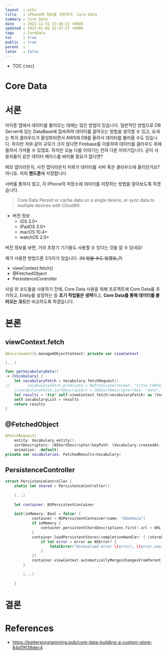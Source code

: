 ```yaml
---
layout  : wiki
title   : iPhone에 정보를 저장하자, Core Data
summary : Core Data	
date    : 2022-12-31 23:38:51 +0900
updated : 2023-01-02 22:47:57 +0900
tags    : CoreData 
toc     : true
public  : true
parent  : 
latex   : false
---
```

* TOC
{:toc}

# Core Data

# 서론


아이폰 앱에서 데이터를 불러오는 데에는 많은 방법이 있습니다.
일반적인 방법으로 DB Server에 있는 DataBase에 접속하여 데이터를 끌어오는 방법을 생각할 수 있고, 요새는 특히 클라우드가 활성화되면서 AWS에 DB를 올려서 데이터를 불러올 수도 있습니다. 하지만 저와 같이 규모가 크지 않다면 Firebase를 이용하여 데이터를 클라우드 위에 올려서 가져올 수 있겠죠.
하지만 오늘 다룰 이야기는 전혀 다른 이야기입니다. 굳이 사용자들이 같은 데이터 베이스를 바라볼 필요가 없다면?

메모 앱이라든지, 사진 앱이라든지 저희가 데이터를 서버 혹은 클라우드에 올리던가요?
아니죠.
저희 **핸드폰**에 저장합니다.

서버를 통하지 않고, 각 iPhone의 저장소에 데이터를 저장하는 방법을 알아보도록 하겠습니다.

> Core Data
> Persist or cache data on a single device, or sync data to multiple devices with CloudKit.


- 버전 정보
	- iOS 3.0+
	- iPadOS 3.0+
	- macOS 10.4+
	- watchOS 2.0+

버전 정보를 보면, 거의 초창기 기기들도 사용할 수 있다는 것을 알 수 있네요!

제가 사용한 방법으론 3가지가 있습니다. (~~더 있을 수도 있겠죠,,?~~)

-  viewContext.fetch()
- @FetchedObject
- PersistenceController

사실 위 코드들을 사용하기 전에, Core Data 사용을 위해 프로젝트에 Core Data를 추가하고, Entity를 설정하는 등 **초기 작업들은 생략**하고, **Core Data를 통해 데이터를 불러오는 코드**만 비교하도록 하겠습니다.

# 본론

## viewContext.fetch

```swift
@Environment(\.managedObjectContext) private var viewContext

(...)

func getVocabularyData()
-> [Vocabulary] {
	let vocabularyFetch = Vocabulary.fetchRequest()
//        vocabularyFetch.predicate = NSPredicate(format: "title CONTAINS[c] %@",searchingFor)
	//vocabularyFetch.sortDescriptors = [NSSortDescriptor(key: "date", ascending: true)]
	let results = (try? self.viewContext.fetch(vocabularyFetch) as [Vocabulary]) ?? []
	self.vocabularyList = results
	return results
}
```


## @FetchedObject

```swift
@FetchRequest(
	entity: Vocabulary.entity(),
	sortDescriptors: [NSSortDescriptor(keyPath: \Vocabulary.createdAt, ascending: true)],
	animation: .default)
private var vocabularies: FetchedResults<Vocabulary>
```

## PersistenceController

```swift
struct PersistenceController {
    static let shared = PersistenceController()
	
	(...)
	
	let container: NSPersistentContainer
	
	init(inMemory: Bool = false) {
	        container = NSPersistentContainer(name: "GGomVoca")
	        if inMemory {
	            container.persistentStoreDescriptions.first!.url = URL(fileURLWithPath: "/dev/null")
	        }
	        container.loadPersistentStores(completionHandler: { (storeDescription, error) in
	            if let error = error as NSError? {
	                fatalError("Unresolved error \(error), \(error.userInfo)")
	            }
	        })
	        container.viewContext.automaticallyMergesChangesFromParent = true
	    }
	    
	    (...)
	    
	}
```



# 결론

# References

- https://betterprogramming.pub/core-data-building-a-custom-store-84d19f39dec4
